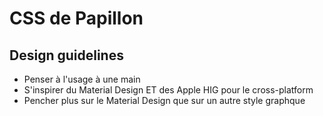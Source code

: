 # CSS de Papillon
## Design guidelines
- Penser à l'usage à une main
- S'inspirer du Material Design ET des Apple HIG pour le cross-platform
- Pencher plus sur le Material Design que sur un autre style graphque 
